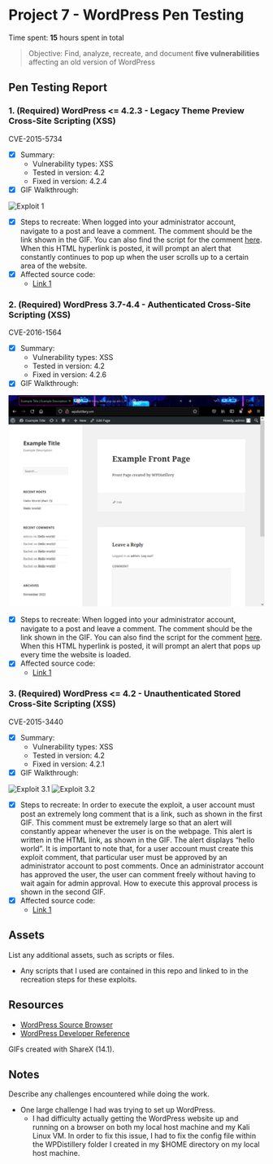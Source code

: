 # Project 7 - WordPress Pen Testing

Time spent: **15** hours spent in total

> Objective: Find, analyze, recreate, and document **five vulnerabilities** affecting an old version of WordPress

## Pen Testing Report

### 1. (Required) WordPress <= 4.2.3 - Legacy Theme Preview Cross-Site Scripting (XSS)
CVE-2015-5734
- [x] Summary: 
  - Vulnerability types: XSS
  - Tested in version: 4.2 
  - Fixed in version: 4.2.4
- [x] GIF Walkthrough: 
<img src="exploit_1.gif" alt="Exploit 1">

- [x] Steps to recreate: When logged into your administrator account, navigate to a post and leave a comment. The comment should be the link shown in the GIF. You can also find the script for the comment [here](exploit_1_code.txt). When this HTML hyperlink is posted, it will prompt an alert that constantly continues to pop up when the user scrolls up to a certain area of the website.
- [x] Affected source code:
  - [Link 1](https://core.trac.wordpress.org/changeset/33549/branches/4.2/src/wp-includes/theme.php)
  
 
### 2. (Required) WordPress 3.7-4.4 - Authenticated Cross-Site Scripting (XSS)
CVE-2016-1564
- [x] Summary: 
  - Vulnerability types: XSS
  - Tested in version: 4.2
  - Fixed in version: 4.2.6
- [x] GIF Walkthrough: 
<img src="exploit_2.gif" alt="Exploit 2">

- [x] Steps to recreate: When logged into your administrator account, navigate to a post and leave a comment. The comment should be the link shown in the GIF. You can also find the script for the comment [here](exploit_2_code.txt). When this HTML hyperlink is posted, it will prompt an alert that pops up every time the website is loaded.
- [x] Affected source code:
  - [Link 1](https://core.trac.wordpress.org/changeset/36185/trunk/src/wp-includes/class-wp-theme.php)


### 3. (Required) WordPress <= 4.2 - Unauthenticated Stored Cross-Site Scripting (XSS)
CVE-2015-3440
- [x] Summary: 
  - Vulnerability types: XSS
  - Tested in version: 4.2
  - Fixed in version: 4.2.1
- [x] GIF Walkthrough: 
<img src="exploit_3_1.gif" alt="Exploit 3.1">
<img src="exploit_3_2.gif" alt="Exploit 3.2">

- [x] Steps to recreate: In order to execute the exploit, a user account must post an extremely long comment that is a link, such as shown in the first GIF. This comment must be extremely large so that an alert will constantly appear whenever the user is on the webpage. This alert is written in the HTML<a> link, as shown in the GIF. The alert displays “hello world”. It is important to note that, for a user account must create this exploit comment, that particular user must be approved by an administrator account to post comments. Once an administrator account has approved the user, the user can comment freely without having to wait again for admin approval. How to execute this approval process is shown in the second GIF.
- [x] Affected source code:
  - [Link 1](https://core.trac.wordpress.org/changeset/32299/trunk/src/wp-includes/wp-db.php)



## Assets

List any additional assets, such as scripts or files.
- Any scripts that I used are contained in this repo and linked to in the recreation steps for these exploits. 


## Resources

- [WordPress Source Browser](https://core.trac.wordpress.org/browser/)
- [WordPress Developer Reference](https://developer.wordpress.org/reference/)

GIFs created with ShareX (14.1).
<!-- Recommended GIF Tools:
[Kap](https://getkap.co/) for macOS
[ScreenToGif](https://www.screentogif.com/) for Windows
[peek](https://github.com/phw/peek) for Linux. -->


## Notes

Describe any challenges encountered while doing the work.
- One large challenge I had was trying to set up WordPress. 
  - I had difficulty actually getting the WordPress website up and running on a browser on both my local host machine and my Kali Linux VM. In order to fix this issue, I had to fix the config file within the WPDistillery folder I created in my $HOME directory on my local host machine. 
